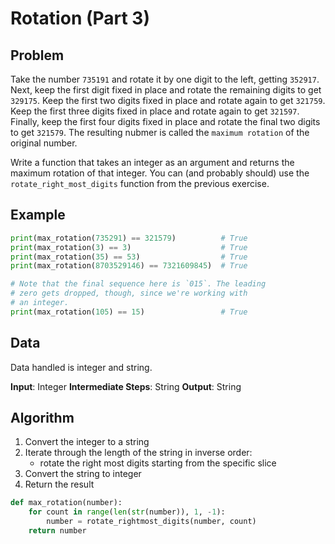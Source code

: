 # Rotation (Part 3)
## Problem
Take the number `735191` and rotate it by one digit to the left, getting `352917`. Next, keep the first digit fixed in place and rotate the remaining digits to get `329175`. Keep the first two digits fixed in place and rotate again to get `321759`. Keep the first three digits fixed in place and rotate again to get `321597`. Finally, keep the first four digits fixed in place and rotate the final two digits to get `321579`. The resulting nubmer is called the `maximum rotation` of the original number.

Write a function that takes an integer as an argument and returns the maximum rotation of that integer. You can (and probably should) use the `rotate_right_most_digits` function from the previous exercise.

## Example
```python
print(max_rotation(735291) == 321579)          # True
print(max_rotation(3) == 3)                    # True
print(max_rotation(35) == 53)                  # True
print(max_rotation(8703529146) == 7321609845)  # True

# Note that the final sequence here is `015`. The leading
# zero gets dropped, though, since we're working with
# an integer.
print(max_rotation(105) == 15)                 # True
```

## Data
Data handled is integer and string.

**Input**: Integer
**Intermediate Steps**: String
**Output**: String

## Algorithm
1. Convert the integer to a string
2. Iterate through the length of the string in inverse order:
    - rotate the right most digits starting from the specific slice
3. Convert the string to integer
4. Return the result

```python
def max_rotation(number):
    for count in range(len(str(number)), 1, -1):
        number = rotate_rightmost_digits(number, count)
    return number
```